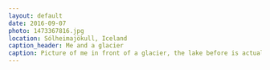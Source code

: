 ```yaml
---
layout: default
date: 2016-09-07
photo: 1473367816.jpg
location: Sólheimajökull, Iceland
caption_header: Me and a glacier
caption: Picture of me in front of a glacier, the lake before is actually the melted ice coming from it.
---
```

